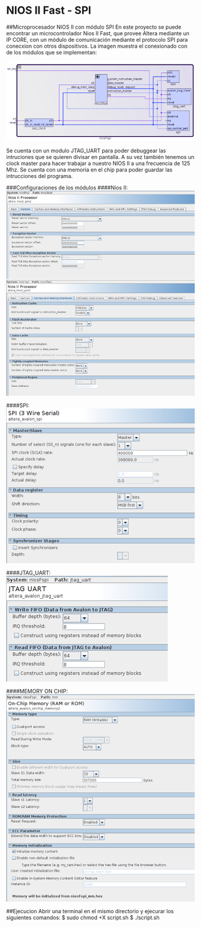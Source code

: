 # NIOS II Fast - SPI

##Microprocesador NIOS II con módulo SPI
En este proyecto se puede encontrar un microcontrolador Nios II Fast, que provee Altera mediante un IP CORE, con un módulo de comunicación mediante el protocolo SPI para conecxion con otros dispositivos. 
	La imagen muestra el conexionado con de los módulos que se implementan:
  
![alt tag](https://github.com/bustosperassi/NiosII-SPI/blob/master/capturas/RTL-Qsys.png)


Se cuenta con un modulo JTAG_UART para poder debuggear las intruciones que se quieren divisar en pantalla. A su vez también tenemos un clock master para hacer trabajar a nuestro NIOS II a una frecuencia de 125 Mhz. Se cuenta con una memoria en el chip para poder guardar las intrucciones del programa. 


###Configuraciones de los módulos 
####Nios II:
![alt tag](https://github.com/bustosperassi/NiosII-SPI/blob/master/capturas/nios1.png)
![alt tag](https://github.com/bustosperassi/NiosII-SPI/blob/master/capturas/nios2.png)

####SPI:
![alt tag](https://github.com/bustosperassi/NiosII-SPI/blob/master/capturas/spi.png)

####JTAG_UART:
![alt tag](https://github.com/bustosperassi/NiosII-SPI/blob/master/capturas/jtag.png)

####MEMORY ON CHIP:
![alt tag](https://github.com/bustosperassi/NiosII-SPI/blob/master/capturas/memory.png)

##Ejecucion 
Abrir una terminal en el mismo directorio y ejecurar los siguientes comandos:
	$ sudo chmod +X script.sh 
	$ ./script.sh
